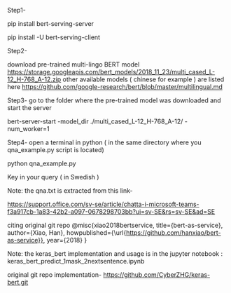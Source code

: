 Step1-

pip install bert-serving-server

pip install -U bert-serving-client

Step2-

download pre-trained multi-lingo BERT model 
https://storage.googleapis.com/bert_models/2018_11_23/multi_cased_L-12_H-768_A-12.zip
other available models ( chinese for example ) are listed here 
https://github.com/google-research/bert/blob/master/multilingual.md


Step3- go to the folder where the pre-trained model was downloaded and start the server


bert-server-start -model_dir ./multi_cased_L-12_H-768_A-12/ -num_worker=1

Step4- open a terminal in python ( in the same directory where you qna_example.py script is located)

python qna_example.py 

Key in your query ( in Swedish )


Note: the qna.txt is extracted from this link-

https://support.office.com/sv-se/article/chatta-i-microsoft-teams-f3a917cb-1a83-42b2-a097-0678298703bb?ui=sv-SE&rs=sv-SE&ad=SE

citing original git repo
@misc{xiao2018bertservice,
  title={bert-as-service},
  author={Xiao, Han},
  howpublished={\url{https://github.com/hanxiao/bert-as-service}},
  year={2018}
}

Note: the keras_bert implementation and usage is in the jupyter notebook :
keras_bert_predict_1mask_2nextsentence.ipynb

original git repo implementation- https://github.com/CyberZHG/keras-bert.git
